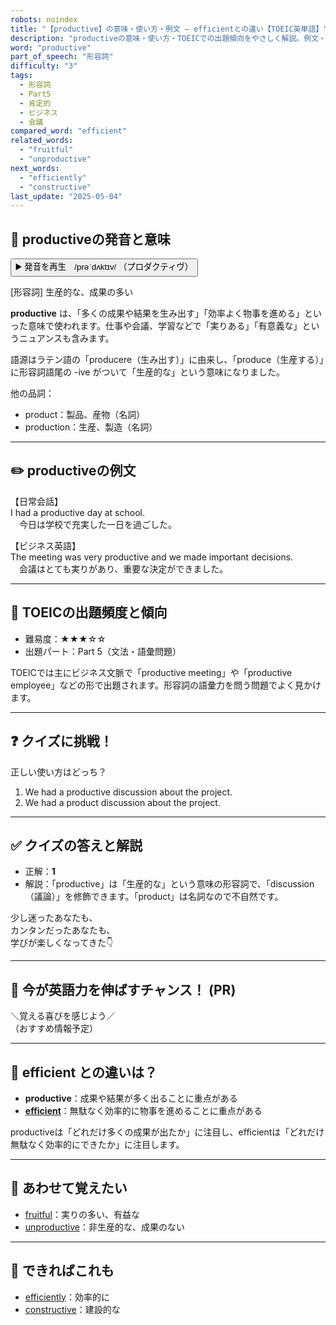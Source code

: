 ```yaml
---
robots: noindex
title: "【productive】の意味・使い方・例文 ― efficientとの違い【TOEIC英単語】"
description: "productiveの意味・使い方・TOEICでの出題傾向をやさしく解説。例文・クイズ付きでefficientとの違いもわかりやすく学べます。"
word: "productive"
part_of_speech: "形容詞"
difficulty: "3"
tags:
  - 形容詞
  - Part5
  - 肯定的
  - ビジネス
  - 会議
compared_word: "efficient"
related_words:
  - "fruitful"
  - "unproductive"
next_words:
  - "efficiently"
  - "constructive"
last_update: "2025-05-04"
---
```


## 🔰 productiveの発音と意味

<button class="play-audio" onclick="playTTS('productive')">
  <span class="play-audio-main">
    ▶️ 発音を再生　/prəˈdʌktɪv/
  </span>
  <span class="play-audio-sub">
    （プロダクティヴ）
  </span>
</button>

[形容詞] 生産的な、成果の多い

**productive** は、「多くの成果や結果を生み出す」「効率よく物事を進める」といった意味で使われます。仕事や会議、学習などで「実りある」「有意義な」というニュアンスも含みます。

語源はラテン語の「producere（生み出す）」に由来し、「produce（生産する）」に形容詞語尾の -ive がついて「生産的な」という意味になりました。

他の品詞：  
- product：製品、産物（名詞）
- production：生産、製造（名詞）

---

## ✏️ productiveの例文

【日常会話】  
I had a productive day at school.  
　今日は学校で充実した一日を過ごした。

【ビジネス英語】  
The meeting was very productive and we made important decisions.  
　会議はとても実りがあり、重要な決定ができました。

---

## 🎯 TOEICの出題頻度と傾向

- 難易度：★★★☆☆
- 出題パート：Part 5（文法・語彙問題）

TOEICでは主にビジネス文脈で「productive meeting」や「productive employee」などの形で出題されます。形容詞の語彙力を問う問題でよく見かけます。

---

## ❓ クイズに挑戦！

正しい使い方はどっち？

1. We had a productive discussion about the project.  
2. We had a product discussion about the project.

---

## ✅ クイズの答えと解説

- 正解：**1**
- 解説：「productive」は「生産的な」という意味の形容詞で、「discussion（議論）」を修飾できます。「product」は名詞なので不自然です。

少し迷ったあなたも、  
カンタンだったあなたも、  
学びが楽しくなってきた👇️

---

## 🚀 今が英語力を伸ばすチャンス！ (PR)

<div class="info-center">
＼覚える喜びを感じよう／<br>  
（おすすめ情報予定）
</div>

---

## 🤔  efficient との違いは？

- **productive**：成果や結果が多く出ることに重点がある
- **[efficient](/word/efficient/)**：無駄なく効率的に物事を進めることに重点がある

productiveは「どれだけ多くの成果が出たか」に注目し、efficientは「どれだけ無駄なく効率的にできたか」に注目します。

---

## 🧩 あわせて覚えたい

- [fruitful](/word/fruitful/)：実りの多い、有益な
- [unproductive](/word/unproductive/)：非生産的な、成果のない

---

## 📖 できればこれも

- [efficiently](/word/efficiently/)：効率的に
- [constructive](/word/constructive/)：建設的な

<!-- cvid: aid43_bid42 -->
